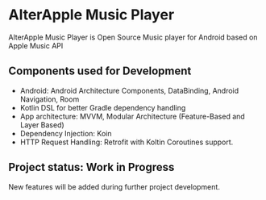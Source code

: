 # AlterApple Music Player

AlterApple Music Player is Open Source Music player for Android based on Apple Music API

## Components used for Development

  - Android: Android Architecture Components, DataBinding, Android Navigation, Room
  - Kotlin DSL for better Gradle dependency handling 
  - App architecture: MVVM, Modular Architecture (Feature-Based and Layer Based)
  - Dependency Injection: Koin
  - HTTP Request Handling: Retrofit with Koltin Coroutines support.

## Project status: Work in Progress
New features will be added during further project development.
